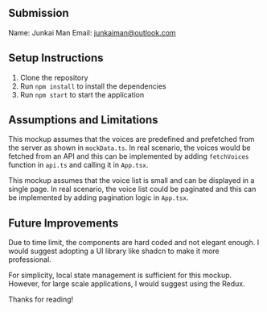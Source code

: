 ## Submission
Name: Junkai Man
Email: junkaiman@outlook.com

## Setup Instructions
1. Clone the repository
2. Run `npm install` to install the dependencies
3. Run `npm start` to start the application

## Assumptions and Limitations
This mockup assumes that the voices are predefined and prefetched from the server as shown in `mockData.ts`. In real scenario, the voices would be fetched from an API and this can be implemented by adding `fetchVoices` function in `api.ts` and calling it in `App.tsx`.

This mockup assumes that the voice list is small and can be displayed in a single page. In real scenario, the voice list could be paginated and this can be implemented by adding pagination logic in `App.tsx`.

## Future Improvements
Due to time limit, the components are hard coded and not elegant enough. I would suggest adopting a UI library like shadcn to make it more professional.

For simplicity, local state management is sufficient for this mockup. However, for large scale applications, I would suggest using the Redux.


Thanks for reading!